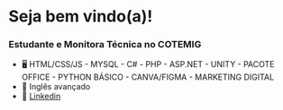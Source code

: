#  Seja bem vindo(a)!
### Estudante e Monitora Técnica no COTEMIG


- 🖥️ HTML/CSS/JS - MYSQL - C# - PHP - ASP.NET - UNITY - PACOTE OFFICE - PYTHON BÁSICO - CANVA/FIGMA - MARKETING DIGITAL
- 💬 Inglês avançado 
- 📱 [Linkedin](https://www.linkedin.com/in/julia-souza-b22309239/)



